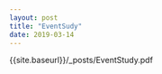```yaml
---
layout: post
title: "EventSudy"
date: 2019-03-14
---
```

{{site.baseurl}}/_posts/EventStudy.pdf

      
